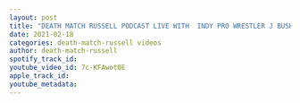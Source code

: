 ```yaml
---
layout: post
title: "DEATH MATCH RUSSELL PODCAST LIVE WITH  INDY PRO WRESTLER J BUSHII DON’T MISS IT!"
date: 2021-02-18
categories: death-match-russell videos
author: death-match-russell
spotify_track_id: 
youtube_video_id: 7c-KFAwot0E
apple_track_id: 
youtube_metadata: 
---
```


